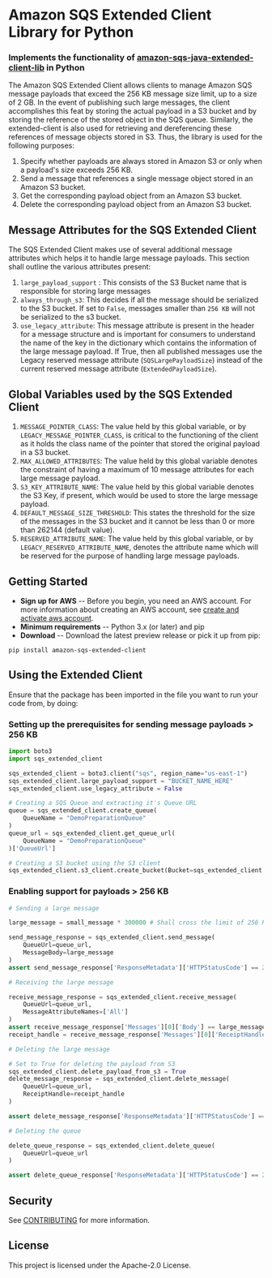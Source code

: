 # Amazon SQS Extended Client Library for Python

### Implements the functionality of [amazon-sqs-java-extended-client-lib](https://docs.aws.amazon.com/AWSSimpleQueueService/latest/SQSDeveloperGuide/sqs-s3-messages.html) in Python

The Amazon SQS Extended Client allows clients to manage Amazon SQS message payloads that exceed the 256 KB message size limit, up to a size of 2 GB. In the event of publishing such large messages, the client accomplishes this feat by storing the actual payload in a S3 bucket and by storing the reference of the stored object in the SQS queue. Similarly, the extended-client is also used for retrieving and dereferencing these references of message objects stored in S3. Thus, the library is used for the following purposes:


1. Specify whether payloads are always stored in Amazon S3 or only when a payload's size exceeds 256 KB.
2. Send a message that references a single message object stored in an Amazon S3 bucket.
3. Get the corresponding payload object from an Amazon S3 bucket.
4. Delete the corresponding payload object from an Amazon S3 bucket.

## Message Attributes for the SQS Extended Client ##

The SQS Extended Client makes use of several additional message attributes which helps it to handle large message payloads. This section shall outline the various attributes present:

1. ```large_payload_support``` : This consists of the S3 Bucket name that is responsible for storing large messages
2. ```always_through_s3```: This decides if all the message should be serialized to the S3 bucket. If set to `False`, messages smaller than `256 KB` will not be serialized to the s3 bucket.
3. ```use_legacy_attribute```: This message attribute is present in the header for a message structure and is important for consumers to understand the name of the key in the dictionary which contains the information of the large message payload. If True, then all published messages use the Legacy reserved message attribute (```SQSLargePayloadSize```) instead of the current reserved message attribute (```ExtendedPayloadSize```).

## Global Variables used by the SQS Extended Client ##

1. ```MESSAGE_POINTER_CLASS```: The value held by this global variable, or by ```LEGACY_MESSAGE_POINTER_CLASS```, is critical to the functioning of the client as it holds the class name of the pointer that stored the original payload in a S3 bucket.
2. ```MAX_ALLOWED_ATTRIBUTES```: The value held by this global variable denotes the constraint of having a maximum of 10 message attributes for each large message payload.
3. ```S3_KEY_ATTRIBUTE_NAME```: The value held by this global variable denotes the S3 Key, if present, which would be used to store the large message payload.
3. ```DEFAULT_MESSAGE_SIZE_THRESHOLD```: This states the threshold for the size of the messages in the S3 bucket and it cannot be less than 0 or more than 262144 (default value).
4. ```RESERVED_ATTRIBUTE_NAME```: The value held by this global variable, or by ```LEGACY_RESERVED_ATTRIBUTE_NAME```, denotes the attribute name which will be reserved for the purpose of handling large message payloads.

## Getting Started

* **Sign up for AWS** -- Before you begin, you need an AWS account. For more information about creating an AWS account, see [create and activate aws account](https://aws.amazon.com/premiumsupport/knowledge-center/create-and-activate-aws-account/).
* **Minimum requirements** -- Python 3.x (or later) and pip
* **Download** -- Download the latest preview release or pick it up from pip:
```
pip install amazon-sqs-extended-client
```


## Using the Extended Client

Ensure that the package has been imported in the file you want to run your code from, by doing:

### Setting up the prerequisites for sending message payloads > 256 KB

```python
import boto3
import sqs_extended_client

sqs_extended_client = boto3.client("sqs", region_name="us-east-1")
sqs_extended_client.large_payload_support = "BUCKET_NAME_HERE" 
sqs_extended_client.use_legacy_attribute = False

# Creating a SQS Queue and extracting it's Queue URL
queue = sqs_extended_client.create_queue(
    QueueName = "DemoPreparationQueue"
)
queue_url = sqs_extended_client.get_queue_url(
    QueueName = "DemoPreparationQueue"
)['QueueUrl']

# Creating a S3 bucket using the S3 client 
sqs_extended_client.s3_client.create_bucket(Bucket=sqs_extended_client.large_payload_support)
```


### Enabling support for payloads > 256 KB

```python
# Sending a large message

large_message = small_message * 300000 # Shall cross the limit of 256 KB

send_message_response = sqs_extended_client.send_message(
    QueueUrl=queue_url,
    MessageBody=large_message
)
assert send_message_response['ResponseMetadata']['HTTPStatusCode'] == 200
```

```python
# Receiving the large message

receive_message_response = sqs_extended_client.receive_message(
    QueueUrl=queue_url,
    MessageAttributeNames=['All']
)
assert receive_message_response['Messages'][0]['Body'] == large_message
receipt_handle = receive_message_response['Messages'][0]['ReceiptHandle']
```

```python
# Deleting the large message

# Set to True for deleting the payload from S3
sqs_extended_client.delete_payload_from_s3 = True 
delete_message_response = sqs_extended_client.delete_message(
    QueueUrl=queue_url,
    ReceiptHandle=receipt_handle
)

assert delete_message_response['ResponseMetadata']['HTTPStatusCode'] == 200
```

```python
# Deleting the queue

delete_queue_response = sqs_extended_client.delete_queue(
    QueueUrl=queue_url
)

assert delete_queue_response['ResponseMetadata']['HTTPStatusCode'] == 200
```

## Security

See [CONTRIBUTING](CONTRIBUTING.md#security-issue-notifications) for more information.

## License

This project is licensed under the Apache-2.0 License.

